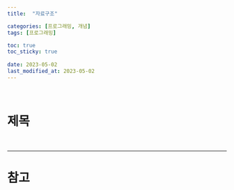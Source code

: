 ```yaml
---
title:  "자료구조"

categories: [프로그래밍, 개념]
tags: [프로그래밍]

toc: true
toc_sticky: true
 
date: 2023-05-02
last_modified_at: 2023-05-02
---
```


<br>

# 제목

<br>

---
# 참고